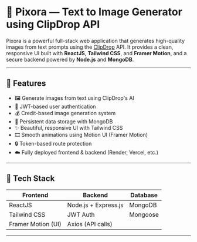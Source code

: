 # 🌟 Pixora — Text to Image Generator using ClipDrop API

Pixora is a powerful full-stack web application that generates high-quality images from text prompts using the [ClipDrop](https://clipdrop.co/) API. It provides a clean, responsive UI built with **ReactJS**, **Tailwind CSS**, and **Framer Motion**, and a secure backend powered by **Node.js** and **MongoDB**.

---

## 🚀 Features

- 🖼️ Generate images from text using ClipDrop's AI
- 🔐 JWT-based user authentication
- 💰 Credit-based image generation system
- 💾 Persistent data storage with MongoDB
- ✨ Beautiful, responsive UI with Tailwind CSS
- 🎞️ Smooth animations using Motion UI (Framer Motion)
- 🔒 Token-based route protection
- ☁️ Fully deployed frontend & backend (Render, Vercel, etc.)

---

## 🧱 Tech Stack

| Frontend            | Backend              | Database    |
|---------------------|----------------------|-------------|
| ReactJS             | Node.js + Express.js | MongoDB     |
| Tailwind CSS        | JWT Auth             | Mongoose    |
| Framer Motion (UI)  | Axios (API calls)    |             |

---
